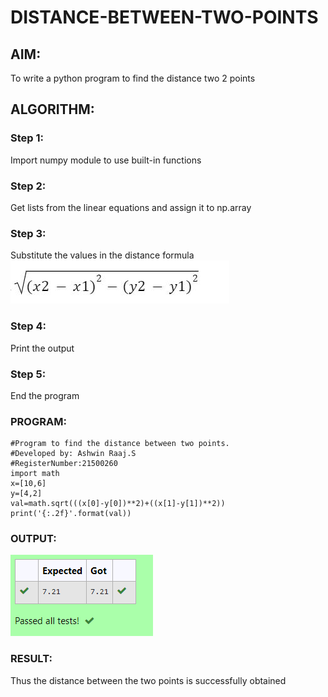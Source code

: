 # DISTANCE-BETWEEN-TWO-POINTS

## AIM:
To write a python program to find the distance two 2 points
## ALGORITHM:
### Step 1:
Import numpy module to use built-in functions 
### Step 2: 
Get lists from the linear equations and assign it to np.array
### Step 3: 
Substitute the values in the distance formula 
![Output 1](formu.jpg) 
### Step 4: 
Print the output
### Step 5:
End the program 
### PROGRAM:
~~~
#Program to find the distance between two points.
#Developed by: Ashwin Raaj.S 
#RegisterNumber:21500260
import math
x=[10,6]
y=[4,2]
val=math.sqrt(((x[0]-y[0])**2)+((x[1]-y[1])**2))
print('{:.2f}'.format(val))
~~~ 
### OUTPUT:
![Output 1](out1.png)
### RESULT:
Thus the distance between the two points is successfully obtained

